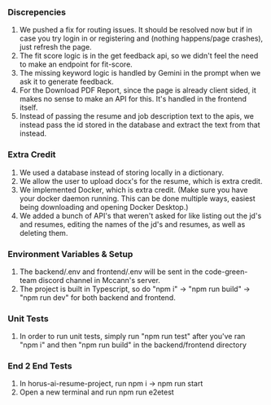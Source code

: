 ### Discrepencies
1. We pushed a fix for routing issues. It should be resolved now but if in case you try login in or registering and (nothing happens/page crashes), just refresh the page.
2. The fit score logic is in the get feedback api, so we didn't feel the need to make an endpoint for fit-score.
3. The missing keyword logic is handled by Gemini in the prompt when we ask it to generate feedback.
4. For the Download PDF Report, since the page is already client sided, it makes no sense to make an API for this. It's handled in the frontend itself.
5. Instead of passing the resume and job description text to the apis, we instead pass the id stored in the database and extract the text from that instead.
### Extra Credit
1. We used a database instead of storing locally in a dictionary.
2. We allow the user to upload docx's for the resume, which is extra credit.
3. We implemented Docker, which is extra credit. (Make sure you have your docker daemon running. This can be done multiple ways, easiest being downloading and opening Docker Desktop.)
4. We added a bunch of API's that weren't asked for like listing out the jd's and resumes, editing the names of the jd's and resumes, as well as deleting them.
### Environment Variables & Setup
1. The backend/.env and frontend/.env will be sent in the code-green-team discord channel in Mccann's server.
2. The project is built in Typescript, so do "npm i" -> "npm run build" -> "npm run dev" for both backend and frontend.
### Unit Tests
1. In order to run unit tests, simply run "npm run test" after you've ran "npm i" and then "npm run build" in the backend/frontend directory
### End 2 End Tests
1. In horus-ai-resume-project, run npm i -> npm run start
2. Open a new terminal and run npm run e2etest